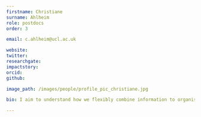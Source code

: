 ```yaml
---
firstname: Christiane
surname: Ahlheim
role: postdocs
order: 3

email: c.ahlheim@ucl.ac.uk

website: 
twitter:
researchgate:
impactstory:
orcid:
github:

image_path: /images/people/profile_pic_christiane.jpg

bio: I aim to understand how we flexibly combine information to organise our experiences and which brain areas are involved in this process. To this end, I use behavioural as well as functional neuroimaging data and combine multivariate with explorative data analysis techniques to derive an estimate of the dimensionality of the neural code. 

---
```

